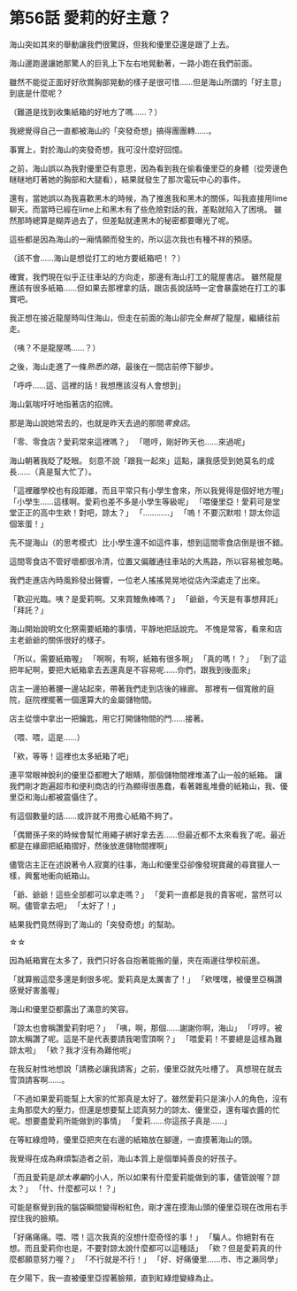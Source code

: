 # 第56話 愛莉的好主意？

海山突如其來的舉動讓我們很驚訝，但我和優里亞還是跟了上去。

海山邊跑邊讓她那驚人的巨乳上下左右地晃動著，一路小跑在我們前面。

雖然不能從正面好好欣賞胸部晃動的樣子是很可惜……但是海山所謂的「好主意」到底是什麼呢？

（難道是找到收集紙箱的好地方了嗎……？）

我總覺得自己一直都被海山的「突發奇想」搞得團團轉……。

事實上，對於海山的突發奇想，我可沒什麼好回憶。

之前，海山誤以為我對優里亞有意思，因為看到我在偷看優里亞的身體（從旁邊色瞇瞇地盯著她的胸部和大腿看），結果就發生了那次電玩中心的事件。

還有，當她誤以為我喜歡黑木的時候，為了推進我和黑木的關係，叫我直接用lime聊天。而當時已經在lime上和黑木有了些危險對話的我，差點就陷入了困境。
雖然那時總算是糊弄過去了，但差點就連黑木的秘密都要曝光了呢。

這些都是因為海山的一廂情願而發生的，所以這次我也有種不祥的預感。

（該不會……海山是想從打工的地方要紙箱吧！？）

確實，我們現在似乎正往車站的方向走，那邊有海山打工的龍屋書店。
雖然龍屋應該有很多紙箱……但如果去那裡拿的話，跟店長說話時一定會暴露她在打工的事實吧。

我正想在接近龍屋時叫住海山，但走在前面的海山卻完全*無視*了龍屋，繼續往前走。

（咦？不是龍屋嗎……？）

之後，海山走進了一條*熟悉的路*，最後在一間店前停下腳步。

「呼呼……這、這裡的話！我想應該沒有人會想到」

海山氣喘吁吁地指著店的招牌。

那是海山說她常去的，也就是昨天去過的那間*零食店*。

「零、零食店？愛莉常來這裡嗎？」
「嗯哼，剛好昨天也……來過呢」

海山朝著我眨了眨眼。
刻意不說「跟我一起來」這點，讓我感受到她莫名的成長……（真是幫大忙了）。

「這裡離學校也有段距離，而且平常只有小學生會來，所以我覺得是個好地方喔」
「小學生……這樣啊。愛莉也差不多是小學生等級呢」
「喂優里亞！愛莉可是堂堂正正的高中生欸！對吧，諒太？」
「…………」
「嗚！不要沉默啦！諒太你這個笨蛋！」

先不提海山（的思考模式）比小學生還不如這件事，想到這間零食店倒是很不錯。

這間零食店不管好壞都很冷清，位置又偏離通往車站的大馬路，所以容易被忽略。

我們走進店內時風鈴發出聲響，一位老人搖搖晃晃地從店內深處走了出來。

「歡迎光臨。咦？是愛莉啊。又來買鰻魚棒嗎？」
「爺爺，今天是有事想拜託」
「拜託？」

海山開始說明文化祭需要紙箱的事情，平靜地把話說完。
不愧是常客，看來和店主老爺爺的關係很好的樣子。

「所以，需要紙箱喔」
「啊啊，有啊，紙箱有很多啊」
「真的嗎！？」
「到了這把年紀啊，要把大紙箱拿去丟還真是不容易呢……你們，跟我到後面來」

店主一邊拍著腰一邊站起來，帶著我們走到店後的緣廊。
那裡有一個寬敞的庭院，庭院裡擺著一個還算大的金屬儲物間。

店主從懷中拿出一把鑰匙，用它打開儲物間的門……接著。

（喂、喂，這是……）

「欸，等等！這裡也太多紙箱了吧」

連平常眼神銳利的優里亞都瞪大了眼睛，那個儲物間裡堆滿了山一般的紙箱。
讓我們剛才跑遍超市和便利商店的行為顯得很愚蠢，看著雜亂堆疊的紙箱山，我、優里亞和海山都被震懾住了。

有這個數量的話……或許就不用擔心紙箱不夠了。

「偶爾孫子來的時候會幫忙用繩子綁好拿去丟……但最近都不太來看我了呢。最近都是在緣廊把紙箱摺好，然後放進儲物間裡啊」

儘管店主正在述說著令人寂寞的往事，海山和優里亞卻像發現寶藏的尋寶獵人一樣，興奮地衝向紙箱山。

「爺、爺爺！這些全部都可以拿走嗎？」
「愛莉一直都是我的貴客呢，當然可以啊。儘管拿去吧」
「太好了！」

結果我們竟然得到了海山的「突發奇想」的幫助。

☆☆

因為紙箱實在太多了，我們只好各自抱著能搬的量，夾在兩邊往學校前進。

「就算搬這麼多還是剩很多呢。愛莉真是太厲害了！」
「欸嘿嘿，被優里亞稱讚感覺好害羞喔」

海山和優里亞都露出了滿意的笑容。

「諒太也會稱讚愛莉對吧？」
「咦，啊，那個……謝謝你啊，海山」
「哼哼。被諒太稱讚了呢。這是不是代表要請我喝雪頂啊？」
「喂愛莉！不要總是這樣為難諒太啦」
「欸？我才沒有為難他呢」

在我反射性地想說「請務必讓我請客」之前，優里亞就先吐槽了。
真想現在就去雪頂請客啊……。

「不過如果愛莉能幫上大家的忙那真是太好了。雖然愛莉只是演小人的角色，沒有主角那麼大的壓力，但還是想要幫上認真努力的諒太、優里亞，還有瑠衣醬的忙呢。想要盡愛莉所能做到的事情」
「愛莉……你這孩子真是……」

在等紅綠燈時，優里亞把夾在右邊的紙箱放在腳邊，一直摸著海山的頭。

我覺得在成為麻煩製造者之前，海山本質上是個單純善良的好孩子。

「而且愛莉是*諒太專屬*的小人，所以如果有什麼愛莉能做到的事，儘管說喔？諒太？」
「什、什麼都可以！？」

可能是察覺到我的腦袋瞬間變得粉紅色，剛才還在摸海山頭的優里亞現在改用右手捏住我的臉頰。

「好痛痛痛。喂、喂！這次我真的沒想什麼奇怪的事！」
「騙人。你絕對有在想。而且愛莉你也是，不要對諒太說什麼都可以這種話」
「欸？但是愛莉真的什麼都願意努力喔？」
「不行就是不行！」
「好、好痛優里……市、市之瀨同學」

在夕陽下，我一直被優里亞捏著臉頰，直到紅綠燈變綠為止。